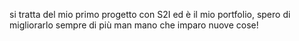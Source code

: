 si tratta del mio primo progetto con S2I ed è il mio portfolio, spero di migliorarlo sempre di più man mano che imparo nuove cose!
